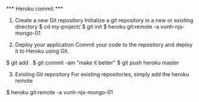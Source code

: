 *** Heroku commit ***
1. Create a new Git repository
Initialize a git repository in a new or existing directory
$ cd my-project/
$ git init
$ heroku git:remote -a vunh-njs-mongo-01

2. Deploy your application
Commit your code to the repository and deploy it to Heroku using Git.

$ git add .
$ git commit -am "make it better"
$ git push heroku master

3. Existing Git repository
For existing repositories, simply add the heroku remote

$ heroku git:remote -a vunh-njs-mongo-01
